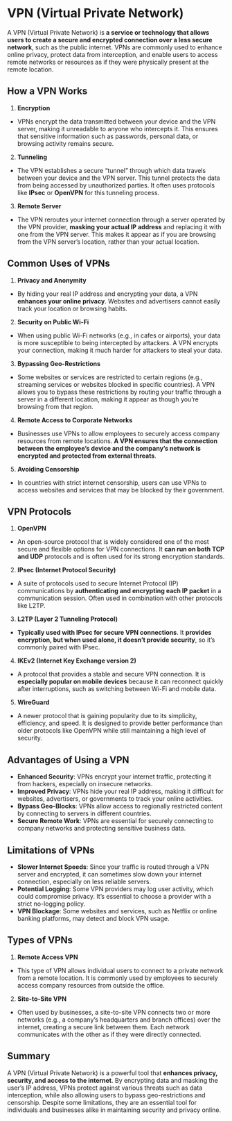 <br>

# VPN (Virtual Private Network)
A VPN (Virtual Private Network) is **a service or technology that allows users to create a secure and encrypted connection over a less secure network**, such as the public internet. VPNs are commonly used to enhance online privacy, protect data from interception, and enable users to access remote networks or resources as if they were physically present at the remote location.

## How a VPN Works
1. **Encryption**
  - VPNs encrypt the data transmitted between your device and the VPN server, making it unreadable to anyone who intercepts it. This ensures that sensitive information such as passwords, personal data, or browsing activity remains secure.
2. **Tunneling**
  - The VPN establishes a secure “tunnel” through which data travels between your device and the VPN server. This tunnel protects the data from being accessed by unauthorized parties. It often uses protocols like **IPsec** or **OpenVPN** for this tunneling process.
3. **Remote Server**
  - The VPN reroutes your internet connection through a server operated by the VPN provider, **masking your actual IP address** and replacing it with one from the VPN server. This makes it appear as if you are browsing from the VPN server’s location, rather than your actual location.

## Common Uses of VPNs
1. **Privacy and Anonymity**
  - By hiding your real IP address and encrypting your data, a VPN **enhances your online privacy**. Websites and advertisers cannot easily track your location or browsing habits.
2. **Security on Public Wi-Fi**
  - When using public Wi-Fi networks (e.g., in cafes or airports), your data is more susceptible to being intercepted by attackers. A VPN encrypts your connection, making it much harder for attackers to steal your data.
3. **Bypassing Geo-Restrictions**
  - Some websites or services are restricted to certain regions (e.g., streaming services or websites blocked in specific countries). A VPN allows you to bypass these restrictions by routing your traffic through a server in a different location, making it appear as though you’re browsing from that region.
4. **Remote Access to Corporate Networks**
  - Businesses use VPNs to allow employees to securely access company resources from remote locations. **A VPN ensures that the connection between the employee’s device and the company’s network is encrypted and protected from external threats**.
5. **Avoiding Censorship**
  - In countries with strict internet censorship, users can use VPNs to access websites and services that may be blocked by their government.

## VPN Protocols
1. **OpenVPN**
  - An open-source protocol that is widely considered one of the most secure and flexible options for VPN connections. It **can run on both TCP and UDP** protocols and is often used for its strong encryption standards.
2. **IPsec (Internet Protocol Security)**
  - A suite of protocols used to secure Internet Protocol (IP) communications by **authenticating and encrypting each IP packet** in a communication session. Often used in combination with other protocols like L2TP.
3. **L2TP (Layer 2 Tunneling Protocol)**
  - **Typically used with IPsec for secure VPN connections**. It **provides encryption, but when used alone, it doesn’t provide security**, so it’s commonly paired with IPsec.
4. **IKEv2 (Internet Key Exchange version 2)**
  - A protocol that provides a stable and secure VPN connection. It is **especially popular on mobile devices** because it can reconnect quickly after interruptions, such as switching between Wi-Fi and mobile data.
5. **WireGuard**
  - A newer protocol that is gaining popularity due to its simplicity, efficiency, and speed. It is designed to provide better performance than older protocols like OpenVPN while still maintaining a high level of security.

## Advantages of Using a VPN
  - **Enhanced Security**: VPNs encrypt your internet traffic, protecting it from hackers, especially on insecure networks.
  - **Improved Privacy**: VPNs hide your real IP address, making it difficult for websites, advertisers, or governments to track your online activities.
  - **Bypass Geo-Blocks**: VPNs allow access to regionally restricted content by connecting to servers in different countries.
  - **Secure Remote Work**: VPNs are essential for securely connecting to company networks and protecting sensitive business data.

## Limitations of VPNs
  - **Slower Internet Speeds**: Since your traffic is routed through a VPN server and encrypted, it can sometimes slow down your internet connection, especially on less reliable servers.
  - **Potential Logging**: Some VPN providers may log user activity, which could compromise privacy. It’s essential to choose a provider with a strict no-logging policy.
  - **VPN Blockage**: Some websites and services, such as Netflix or online banking platforms, may detect and block VPN usage.

## Types of VPNs
1. **Remote Access VPN**
  - This type of VPN allows individual users to connect to a private network from a remote location. It is commonly used by employees to securely access company resources from outside the office.
2. **Site-to-Site VPN**
  - Often used by businesses, a site-to-site VPN connects two or more networks (e.g., a company’s headquarters and branch offices) over the internet, creating a secure link between them. Each network communicates with the other as if they were directly connected.

## Summary
A VPN (Virtual Private Network) is a powerful tool that **enhances privacy, security, and access to the internet**. By encrypting data and masking the user’s IP address, VPNs protect against various threats such as data interception, while also allowing users to bypass geo-restrictions and censorship. Despite some limitations, they are an essential tool for individuals and businesses alike in maintaining security and privacy online.  
<br>